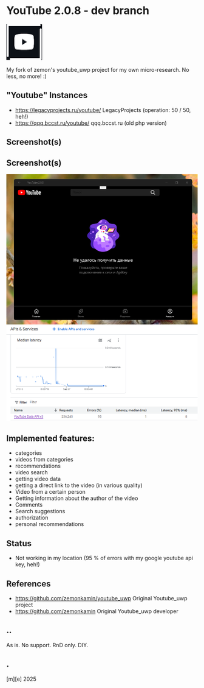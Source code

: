 # YouTube 2.0.8 - dev branch
![Logo](Images/logo.png)

My fork of zemon's youtube_uwp project for my own micro-research. No less, no more! :)

## "Youtube" Instances
- https://legacyprojects.ru/youtube/ LegacyProjects (operation: 50 / 50, heh!)
- https://qqq.bccst.ru/youtube/ qqq.bccst.ru (old php version)

## Screenshot(s)

## Screenshot(s)
![Windows 11 Lite](Images/sshot01.png)
![Windows 11 Lite](Images/sshot02.png)
 
## Implemented features:
- categories
- videos from categories
- recommendations
- video search
- getting video data
- getting a direct link to the video (in various quality)
- Video from a certain person
- Getting information about the author of the video
- Comments
- Search suggestions
- authorization
- personal recommendations

## Status
- Not working in my location (95 % of errors with my google youtube api key, heh!)

## References
- https://github.com/zemonkamin/youtube_uwp Original Youtube_uwp project
- https://github.com/zemonkamin Original Youtube_uwp developer

## ..
As is. No support. RnD only. DIY.

## .
[m][e] 2025
